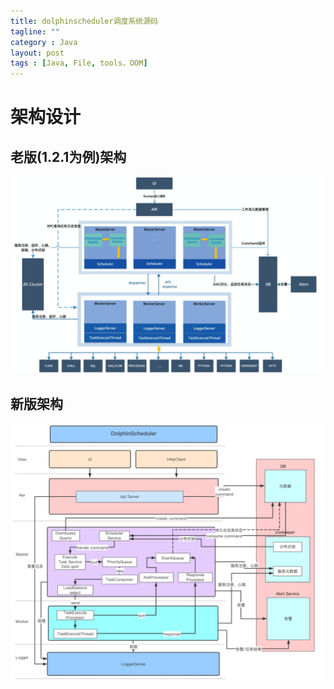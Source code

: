 ```yaml
---
title: dolphinscheduler调度系统源码
tagline: ""
category : Java
layout: post
tags : [Java, File, tools，OOM]
---
```

# 架构设计
## 老版(1.2.1为例)架构
![1.2.1设计](https://raw.githubusercontent.com/2pc/2pc.github.io/master/_posts/images/ds2.png)


## 新版架构  
![1.3设计](https://raw.githubusercontent.com/2pc/2pc.github.io/master/_posts/images/ds1.png)
